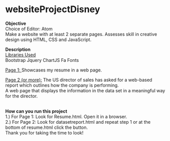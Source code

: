 # websiteProjectDisney

<b>Objective</b>
<br>
Choice of Editor: Atom
<br>
Make a website with at least 2 separate pages.
Assesses skill in creative design using HTML, CSS and JavaScript.

<b>Description</b>
<br>
<u>Libraries Used</u>
<br>
Bootstrap
Jquery
ChartJS
Fa Fonts

<u>Page 1: </u>
Showcases my resume in a web page.<br>

<u>Page 2 (or more):</u>
The US director of sales has asked for a web-based report which outlines how the company is performing.<br>
A web page that displays the information in the data set in a meaningful way for the director.<br><br>

<b>How can you run this project</b>
<br>
1.) For Page 1: Look for Resume.html. Open it in a browser.
<br>
2.) For Page 2: Look for datasetreport.html and repeat step 1 or at the bottom of resume.html click the button.
<br>
Thank you for taking the time to look!
